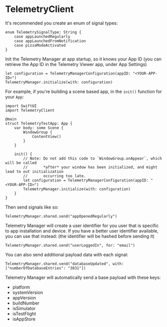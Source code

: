 # TelemetryClient

It's recommended you create an enum of signal types:

```
enum TelemetrySignalType: String {
    case appLaunchedRegularly
    case appLaunchedFromNotification
    case pizzaModeActivated
}
```

Init the Telemetry Manager at app startup, so it knows your App ID (you can retrieve the App ID in the Telemetry Viewer app, under App Settings)

````
let configuration = TelemetryManagerConfiguration(appID: "<YOUR-APP-ID>")
TelemetryManager.initialize(with: configuration)
````

For example, if you're building a scene based app, in the `init()` function for your `App`:

```
import SwiftUI
import TelemetryClient

@main
struct TelemetryTestApp: App {
    var body: some Scene {
        WindowGroup {
            ContentView()
        }
    }
    
    init() {
        // Note: Do not add this code to `WindowGroup.onAppear`, which will be called 
        //       *after* your window has been initialized, and might lead to out initialization
        //       occurring too late.
        let configuration = TelemetryManagerConfiguration(appID: "<YOUR-APP-ID>")
        TelemetryManager.initialize(with: configuration)
    }
}
```


Then send signals like so: 

```
TelemetryManager.shared.send("appOpenedRegularly")
```

Telemetry Manager will create a user identifier for you user that is specific to app installation and device. If you have a better user identifier available, you can use that instead: (the identifier will be hashed before sending it) 

```
TelemetryManager.shared.send("userLoggedIn", for: "email")
```

You can also send additional payload data with each signal:

```
TelemetryManager.shared.send("databaseUpdated", with: ["numberOfDatabaseEntries": "3831"])
```

Telemetry Manager will automatically send a base payload with these keys: 

- platform
- systemVersion
- appVersion
- buildNumber
- isSimulator
- isTestFlight
- isAppStore 
